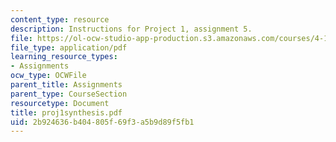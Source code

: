 ```yaml
---
content_type: resource
description: Instructions for Project 1, assignment 5.
file: https://ol-ocw-studio-app-production.s3.amazonaws.com/courses/4-104-architectural-design-intentions-spring-2004/2b924636b404805f69f3a5b9d89f5fb1_proj1synthesis.pdf
file_type: application/pdf
learning_resource_types:
- Assignments
ocw_type: OCWFile
parent_title: Assignments
parent_type: CourseSection
resourcetype: Document
title: proj1synthesis.pdf
uid: 2b924636-b404-805f-69f3-a5b9d89f5fb1
---
```

